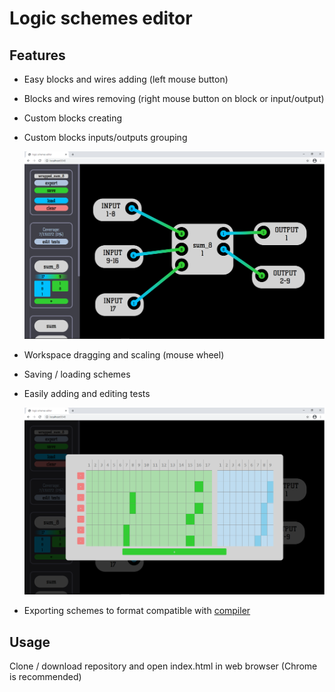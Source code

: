 # Logic schemes editor

## Features

* Easy blocks and wires adding (left mouse button)

* Blocks and wires removing (right mouse button on block or input/output)

* Custom blocks creating

* Custom blocks inputs/outputs grouping

  ![screenshot_grouping](screenshot_grouping.png)

* Workspace dragging and scaling (mouse wheel)

* Saving / loading schemes

* Easily adding and editing tests

  ![screenshot_tests](screenshot_tests.png)

* Exporting schemes to format compatible with [compiler](https://notabug.org/mentalblood/logic_schemes_compiler)

## Usage

Clone / download repository and open index.html in web browser (Chrome is recommended)